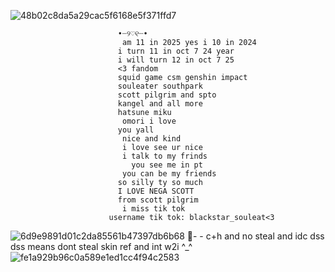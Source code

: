 
![48b02c8da5a29cac5f6168e5f371ffd7](https://github.com/user-attachments/assets/f06a8825-14bc-4980-8c37-0fa4d8b04ff7)

                            •┈୨♡୧┈•
                             am 11 in 2025 yes i 10 in 2024 
                            i turn 11 in oct 7 24 year
                            i will turn 12 in oct 7 25 
                            <3 fandom
                            squid game csm genshin impact
                            souleater southpark
                            scott pilgrim and spto
                            kangel and all more
                            hatsune miku
                             omori i love
                            you yall 
                             nice and kind
                             i love see ur nice
                             i talk to my frinds
                               you see me in pt
                             you can be my friends
                            so silly ty so much
                            I LOVE NEGA SCOTT 
                            from scott pilgrim
                             i miss tik tok
                          username tik tok: blackstar_souleat<3
![6d9e9891d01c2da85561b47397db6b68](https://github.com/user-attachments/assets/a3479f69-d16a-411a-bf94-feb7ffbf7a8e) 
🍰- - c+h and no steal and idc dss dss means dont steal skin ref and int w2i ^_^
![fe1a929b96c0a589e1ed1cc4f94c2583](https://github.com/user-attachments/assets/01e3165c-d3df-49d7-8551-76ee8ec5882e)
